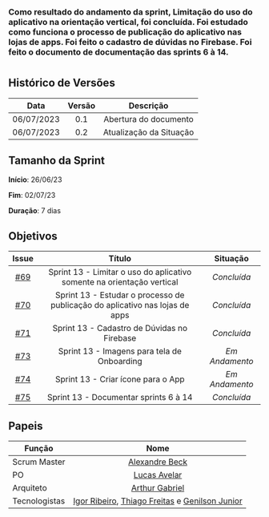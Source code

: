 ### Como resultado do andamento da sprint, Limitação do uso do aplicativo na orientação vertical, foi concluída. Foi estudado como funciona o processo de publicação do aplicativo nas lojas de apps. Foi feito o cadastro de dúvidas no Firebase. Foi feito o documento de documentação das sprints 6 à 14.

#

## Histórico de Versões

|    Data    | Versão |        Descrição        |
| :--------: | :----: | :---------------------: |
| 06/07/2023 |  0.1   |  Abertura do documento  |
| 06/07/2023 |  0.2   | Atualização da Situação |

## Tamanho da Sprint

**Início**: 26/06/23

**Fim**: 02/07/23

**Duração**: 7 dias

## Objetivos

|                             Issue                              |                                    Título                                    |    Situação    |
| :------------------------------------------------------------: | :--------------------------------------------------------------------------: | :------------: |
| [#69](https://github.com/fga-eps-mds/2023.1-GuiaUnB/issues/69) |    Sprint 13 - Limitar o uso do aplicativo somente na orientação vertical    |  _Concluída_   |
| [#70](https://github.com/fga-eps-mds/2023.1-GuiaUnB/issues/70) | Sprint 13 - Estudar o processo de publicação do aplicativo nas lojas de apps |  _Concluída_   |
| [#71](https://github.com/fga-eps-mds/2023.1-GuiaUnB/issues/71) |                 Sprint 13 - Cadastro de Dúvidas no Firebase                  |  _Concluída_   |
| [#73](https://github.com/fga-eps-mds/2023.1-GuiaUnB/issues/73) |                 Sprint 13 - Imagens para tela de Onboarding                  | _Em Andamento_ |
| [#74](https://github.com/fga-eps-mds/2023.1-GuiaUnB/issues/74) |                      Sprint 13 - Criar ícone para o App                      | _Em Andamento_ |
| [#75](https://github.com/fga-eps-mds/2023.1-GuiaUnB/issues/75) |                    Sprint 13 - Documentar sprints 6 à 14                     |  _Concluída_   |

## Papeis

| Função        |                                                                               Nome                                                                               |
| ------------- | :--------------------------------------------------------------------------------------------------------------------------------------------------------------: |
| Scrum Master  |                                                           [Alexandre Beck](https://github.com/zzzBECK)                                                           |
| PO            |                                                        [Lucas Avelar](https://github.com/LucasAvelar2711)                                                        |
| Arquiteto     |                                                       [Arthur Gabriel](https://github.com/ArthurGabrieel)                                                        |
| Tecnologistas | [Igor Ribeiro](https://github.com/igor-ribeir0), [Thiago Freitas](https://github.com/thiagorfreitas) e [Genilson Junior](https://github.com/GenilsonJunior99006) |
